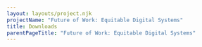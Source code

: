 ```yaml
---
layout: layouts/project.njk
projectName: "Future of Work: Equitable Digital Systems"
title: Downloads
parentPageTitle: "Future of Work: Equitable Digital Systems"
---
```

